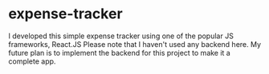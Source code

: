 # expense-tracker
I developed this simple expense tracker using one of the popular JS frameworks, React.JS
Please note that I haven't used any backend here. My future plan is to implement the backend for this project to make it a complete app.
